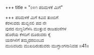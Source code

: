 +++
title = "೦೪೧ ಪರಿಮಳಕೆ ಮಿಗೆ"

+++
ಪರಿಮಳಕೆ ಮಿಗೆ ಕವಿವ ತುಂಬಿಗೆ  
ಕೆರಳುವರು ಹುಬ್ಬಿನಲಿ ಪದ ನೇ  
ವುರದ ನುಣ್ದನಿಗೆಳಸಿ ಮುತ್ತುವ ರಾಜಹಂಸೆಗಳ   
ಹೊರೆಯ ಕೆಳದಿಗೆ ದೂರುವರು ಕೈ  
ಯರಗಿಳಿಗೆ ತಮ್ಮಧರಬಿಂಬದ       
ಮುರಿವರಿದು ಮುಖದಿರುಹುವರು ಮುಗ್ಧಾಂಗನಾನಿವಹ     ॥41॥
